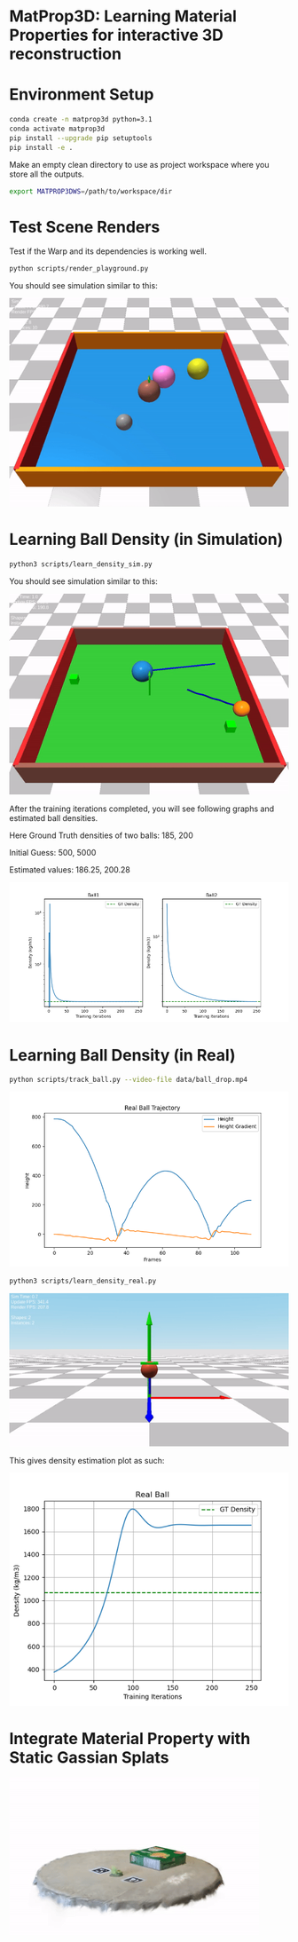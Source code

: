 # MatProp3D: Learning Material Properties for interactive 3D reconstruction

# Environment Setup
```bash
conda create -n matprop3d python=3.1
conda activate matprop3d
pip install --upgrade pip setuptools
pip install -e .
```

Make an empty clean directory to use as project workspace where you store all the outputs.
```bash
export MATPROP3DWS=/path/to/workspace/dir
```

# Test Scene Renders

Test if the Warp and its dependencies is working well.
```bash
python scripts/render_playground.py
```
You should see simulation similar to this:

![](media/warp_multi_ball.gif)

# Learning Ball Density (in Simulation)

```bash
python3 scripts/learn_density_sim.py
```
You should see simulation similar to this:

![](media/two_ball_pool.gif)

After the training iterations completed, you will see following graphs and estimated ball densities.

Here Ground Truth densities of two balls: 185, 200

Initial Guess: 500, 5000

Estimated values: 186.25, 200.28

![](media/density_estimation.png)

# Learning Ball Density (in Real)

```bash
python scripts/track_ball.py --video-file data/ball_drop.mp4
```
![](media/real_ball_traj.png)

```bash
python3 scripts/learn_density_real.py
```

![](media/real_ball_drop_in_sim.gif)

This gives density estimation plot as such:

![](media/density_estimation_real.png)


# Integrate Material Property with Static Gassian Splats

![](media/tennis_drop.gif)

